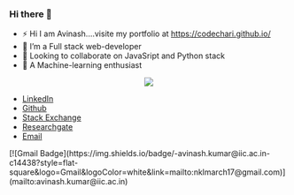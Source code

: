 ### Hi there 👋

<!--
**CodeChari/CodeChari** is a ✨ _special_ ✨ repository because its `README.md` (this file) appears on your GitHub profile.
-->
- ⚡ Hi I am Avinash....visite my portfolio at https://codechari.github.io/
- 🌱 I’m a Full stack web-developer
- 👯 Looking to collaborate on JavaSript and Python stack
- 🔭 A Machine-learning enthusiast

<div align="center">
  <img align="center" src="https://github-readme-stats.anuraghazra1.vercel.app/api?username=codechari&show_icons=true&title_color=fff&icon_color=79ff97&text_color=9f9f9f&bg_color=151515" />
</div>

<!--
[![Twitter Badge](https://img.shields.io/badge/-@nklmarch17-1ca0f1?style=flat-square&labelColor=1ca0f1&logo=twitter&logoColor=white&link=https://twitter.com/Avinymous)](https://twitter.com/nklmarch17) 
-->
<ul class="icons">
				<li><a href="https://www.linkedin.com/in/avinash-kumar-shudhanshu-3aa13327/"
						class="icon brands fa-linkedin" target="_blank"><span class="label">LinkedIn</span></a></li>
				<li><a href="https://github.com/CodeChari" class="icon brands fa-github" target="_blank"><span
							class="label">Github</span></a></li>
				<li><a href="https://stackexchange.com/users/8009309/codechari?tab=accounts"
						class="icon brands fa-stack-exchange" target="_blank"><span class="label">Stack
							Exchange</span></a></li>
				<li><a href="https://www.researchgate.net/profile/Avinash_Shudhanshu"
						class="icon brands fa-researchgate" target="_blank"><span class="label">Researchgate</span></a>
				</li>
				<li><a href="mailto:avinash.kumar@iic.ac.in" class="icon solid fa-envelope" target="_blank"><span
							class="label">Email</span></a></li>
			</ul>
[![Gmail Badge](https://img.shields.io/badge/-avinash.kumar@iic.ac.in-c14438?style=flat-square&logo=Gmail&logoColor=white&link=mailto:nklmarch17@gmail.com)](mailto:avinash.kumar@iic.ac.in)
